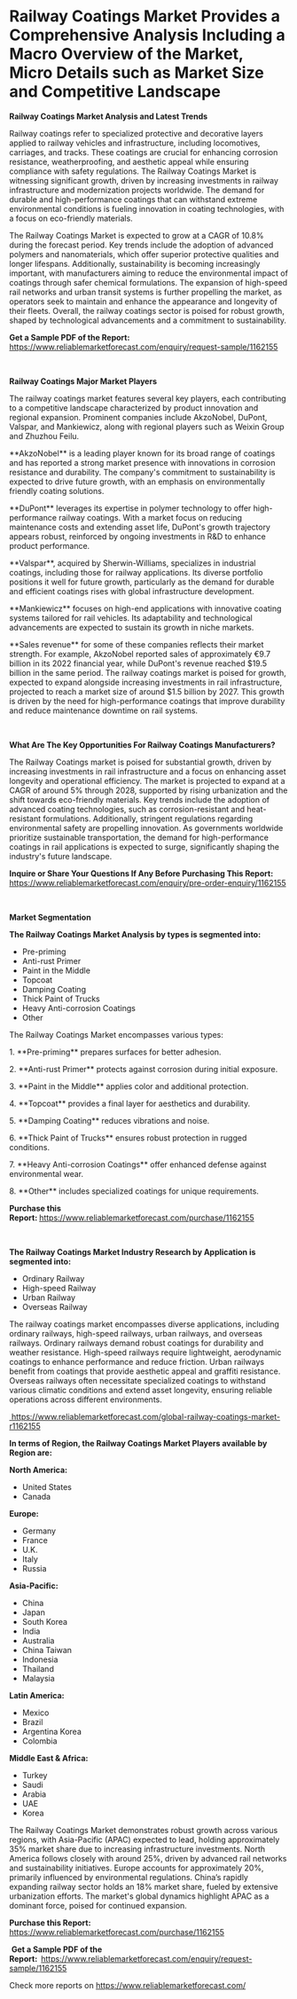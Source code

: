 <p><h1>Railway Coatings Market Provides a Comprehensive Analysis Including a Macro Overview of the Market, Micro Details such as Market Size and Competitive Landscape</h1></p><p><strong>Railway Coatings Market Analysis and Latest Trends</strong></p>
<p><p>Railway coatings refer to specialized protective and decorative layers applied to railway vehicles and infrastructure, including locomotives, carriages, and tracks. These coatings are crucial for enhancing corrosion resistance, weatherproofing, and aesthetic appeal while ensuring compliance with safety regulations. The Railway Coatings Market is witnessing significant growth, driven by increasing investments in railway infrastructure and modernization projects worldwide. The demand for durable and high-performance coatings that can withstand extreme environmental conditions is fueling innovation in coating technologies, with a focus on eco-friendly materials.</p><p>The Railway Coatings Market is expected to grow at a CAGR of 10.8% during the forecast period. Key trends include the adoption of advanced polymers and nanomaterials, which offer superior protective qualities and longer lifespans. Additionally, sustainability is becoming increasingly important, with manufacturers aiming to reduce the environmental impact of coatings through safer chemical formulations. The expansion of high-speed rail networks and urban transit systems is further propelling the market, as operators seek to maintain and enhance the appearance and longevity of their fleets. Overall, the railway coatings sector is poised for robust growth, shaped by technological advancements and a commitment to sustainability.</p></p>
<p><strong>Get a Sample PDF of the Report:&nbsp;</strong> <a href="https://www.reliablemarketforecast.com/enquiry/request-sample/1162155?utm_campaign=2413&utm_medium=2&utm_source=Github&utm_content=ia&utm_term=24032025&utm_id=railway-coatings">https://www.reliablemarketforecast.com/enquiry/request-sample/1162155</a></p>
<p>&nbsp;</p>
<p><strong>Railway Coatings Major Market Players</strong></p>
<p><p>The railway coatings market features several key players, each contributing to a competitive landscape characterized by product innovation and regional expansion. Prominent companies include AkzoNobel, DuPont, Valspar, and Mankiewicz, along with regional players such as Weixin Group and Zhuzhou Feilu.</p><p>**AkzoNobel** is a leading player known for its broad range of coatings and has reported a strong market presence with innovations in corrosion resistance and durability. The company's commitment to sustainability is expected to drive future growth, with an emphasis on environmentally friendly coating solutions.</p><p>**DuPont** leverages its expertise in polymer technology to offer high-performance railway coatings. With a market focus on reducing maintenance costs and extending asset life, DuPont's growth trajectory appears robust, reinforced by ongoing investments in R&D to enhance product performance.</p><p>**Valspar**, acquired by Sherwin-Williams, specializes in industrial coatings, including those for railway applications. Its diverse portfolio positions it well for future growth, particularly as the demand for durable and efficient coatings rises with global infrastructure development.</p><p>**Mankiewicz** focuses on high-end applications with innovative coating systems tailored for rail vehicles. Its adaptability and technological advancements are expected to sustain its growth in niche markets.</p><p>**Sales revenue** for some of these companies reflects their market strength. For example, AkzoNobel reported sales of approximately €9.7 billion in its 2022 financial year, while DuPont's revenue reached $19.5 billion in the same period. The railway coatings market is poised for growth, expected to expand alongside increasing investments in rail infrastructure, projected to reach a market size of around $1.5 billion by 2027. This growth is driven by the need for high-performance coatings that improve durability and reduce maintenance downtime on rail systems.</p></p>
<p>&nbsp;</p>
<p><strong>What Are The Key Opportunities For Railway Coatings Manufacturers?</strong></p>
<p><p>The Railway Coatings market is poised for substantial growth, driven by increasing investments in rail infrastructure and a focus on enhancing asset longevity and operational efficiency. The market is projected to expand at a CAGR of around 5% through 2028, supported by rising urbanization and the shift towards eco-friendly materials. Key trends include the adoption of advanced coating technologies, such as corrosion-resistant and heat-resistant formulations. Additionally, stringent regulations regarding environmental safety are propelling innovation. As governments worldwide prioritize sustainable transportation, the demand for high-performance coatings in rail applications is expected to surge, significantly shaping the industry's future landscape.</p></p>
<p><strong>Inquire or Share Your Questions If Any Before Purchasing This Report:</strong> <a href="https://www.reliablemarketforecast.com/enquiry/pre-order-enquiry/1162155?utm_campaign=2413&utm_medium=2&utm_source=Github&utm_content=ia&utm_term=24032025&utm_id=railway-coatings">https://www.reliablemarketforecast.com/enquiry/pre-order-enquiry/1162155</a></p>
<p>&nbsp;</p>
<p><strong>Market Segmentation</strong></p>
<p><strong>The Railway Coatings Market Analysis by types is segmented into:</strong></p>
<p><ul><li>Pre-priming</li><li>Anti-rust Primer</li><li>Paint in the Middle</li><li>Topcoat</li><li>Damping Coating</li><li>Thick Paint of Trucks</li><li>Heavy Anti-corrosion Coatings</li><li>Other</li></ul></p>
<p><p>The Railway Coatings Market encompasses various types: </p><p>1. **Pre-priming** prepares surfaces for better adhesion.</p><p>2. **Anti-rust Primer** protects against corrosion during initial exposure.</p><p>3. **Paint in the Middle** applies color and additional protection.</p><p>4. **Topcoat** provides a final layer for aesthetics and durability.</p><p>5. **Damping Coating** reduces vibrations and noise.</p><p>6. **Thick Paint of Trucks** ensures robust protection in rugged conditions.</p><p>7. **Heavy Anti-corrosion Coatings** offer enhanced defense against environmental wear.</p><p>8. **Other** includes specialized coatings for unique requirements.</p></p>
<p><strong>Purchase this Report:&nbsp;</strong><a href="https://www.reliablemarketforecast.com/purchase/1162155?utm_campaign=2413&utm_medium=2&utm_source=Github&utm_content=ia&utm_term=24032025&utm_id=railway-coatings">https://www.reliablemarketforecast.com/purchase/1162155</a></p>
<p>&nbsp;</p>
<p><strong>The Railway Coatings Market Industry Research by Application is segmented into:</strong></p>
<p><ul><li>Ordinary Railway</li><li>High-speed Railway</li><li>Urban Railway</li><li>Overseas Railway</li></ul></p>
<p><p>The railway coatings market encompasses diverse applications, including ordinary railways, high-speed railways, urban railways, and overseas railways. Ordinary railways demand robust coatings for durability and weather resistance. High-speed railways require lightweight, aerodynamic coatings to enhance performance and reduce friction. Urban railways benefit from coatings that provide aesthetic appeal and graffiti resistance. Overseas railways often necessitate specialized coatings to withstand various climatic conditions and extend asset longevity, ensuring reliable operations across different environments.</p></p>
<p><a href="https://www.reliablemarketforecast.com/global-railway-coatings-market-r1162155?utm_campaign=2413&utm_medium=2&utm_source=Github&utm_content=ia&utm_term=24032025&utm_id=railway-coatings">&nbsp;https://www.reliablemarketforecast.com/global-railway-coatings-market-r1162155</a></p>
<p><strong>In terms of Region, the Railway Coatings Market Players available by Region are:</strong></p>
<p>
    <p> <strong> North America: </strong>
        <ul>
            <li>United States</li>
            <li>Canada</li>
        </ul>
        </p> 
    <p> <strong> Europe: </strong>
        <ul>
            <li>Germany</li>
            <li>France</li>
            <li>U.K.</li>
            <li>Italy</li>
            <li>Russia</li>
        </ul>
        </p> 
    <p> <strong> Asia-Pacific: </strong>
        <ul>
            <li>China</li>
            <li>Japan</li>
            <li>South Korea</li>
            <li>India</li>
            <li>Australia</li>
            <li>China Taiwan</li>
            <li>Indonesia</li>
            <li>Thailand</li>
            <li>Malaysia</li>
        </ul>
        </p> 
    <p> <strong> Latin America: </strong>
        <ul>
            <li>Mexico</li>
            <li>Brazil</li>
            <li>Argentina Korea</li>
            <li>Colombia</li>
        </ul>
        </p> 
    <p> <strong> Middle East & Africa: </strong>
        <ul>
            <li>Turkey</li>
            <li>Saudi</li>
            <li>Arabia</li>
            <li>UAE</li>
            <li>Korea</li>
        </ul>
    </p>
    </p>
<p><p>The Railway Coatings Market demonstrates robust growth across various regions, with Asia-Pacific (APAC) expected to lead, holding approximately 35% market share due to increasing infrastructure investments. North America follows closely with around 25%, driven by advanced rail networks and sustainability initiatives. Europe accounts for approximately 20%, primarily influenced by environmental regulations. China’s rapidly expanding railway sector holds an 18% market share, fueled by extensive urbanization efforts. The market's global dynamics highlight APAC as a dominant force, poised for continued expansion.</p></p>
<p><strong>Purchase this Report: </strong><a href="https://www.reliablemarketforecast.com/purchase/1162155?utm_campaign=2413&utm_medium=2&utm_source=Github&utm_content=ia&utm_term=24032025&utm_id=railway-coatings">https://www.reliablemarketforecast.com/purchase/1162155</a></p>
<p>&nbsp;<strong>Get a Sample PDF of the Report:&nbsp;&nbsp;</strong><a href="https://www.reliablemarketforecast.com/enquiry/request-sample/1162155?utm_campaign=2413&utm_medium=2&utm_source=Github&utm_content=ia&utm_term=24032025&utm_id=railway-coatings">https://www.reliablemarketforecast.com/enquiry/request-sample/1162155</a></p>
<p><strong></strong></p>
<p>Check more reports on <a href="https://www.reliablemarketforecast.com/?utm_campaign=2413&utm_medium=2&utm_source=Github&utm_content=ia&utm_term=24032025&utm_id=railway-coatings">https://www.reliablemarketforecast.com/</a></p>